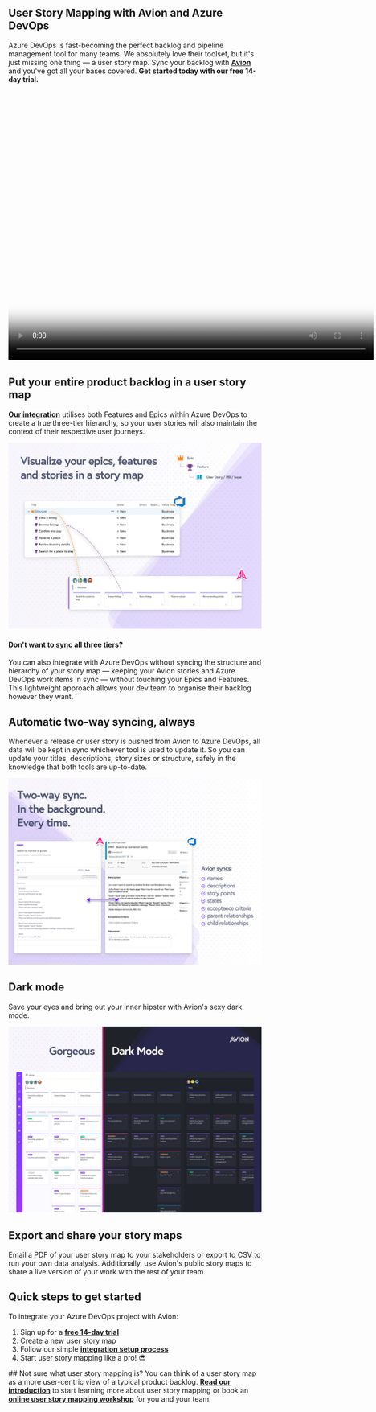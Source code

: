 ## User Story Mapping with Avion and Azure DevOps

Azure DevOps is fast-becoming the perfect backlog and pipeline management tool for many teams. We absolutely love their toolset, but it's just missing one thing — a user story map. Sync your backlog with **[Avion](https://www.avion.io)** and you've got all your bases covered. **Get started today with our free 14-day trial.**

<video width="727" height="535" poster="https://raw.githubusercontent.com/avion-app/ado-marketplace-extension/master/images/story-mapping-with-avion-and-azure-devops.jpg" src="https://raw.githubusercontent.com/avion-app/ado-marketplace-extension/master/videos/azure-devops-demo-video.mp4" controls></video>

## Put your entire product backlog in a user story map

**[Our integration](https://www.avion.io/user-story-mapping-with-azure-devops/)** utilises both Features and Epics within Azure DevOps to create a true three-tier hierarchy, so your user stories will also maintain the context of their respective user journeys.

[![Three-tier user story map syncing with Avion](https://raw.githubusercontent.com/avion-app/ado-marketplace-extension/master/images/epics-features.jpg)](https://raw.githubusercontent.com/avion-app/ado-marketplace-extension/master/images/epics-features.jpg)

#### Don't want to sync all three tiers?

You can also integrate with Azure DevOps without syncing the structure and hierarchy of your story map — keeping your Avion stories and Azure DevOps work items in sync — without touching your Epics and Features. This lightweight approach allows your dev team to organise their backlog however they want.

## Automatic two-way syncing, always

Whenever a release or user story is pushed from Avion to Azure DevOps, all data will be kept in sync whichever tool is used to update it. So you can update your titles, descriptions, story sizes or structure, safely in the knowledge that both tools are up-to-date.

[![Two-way syncing with Avion](https://raw.githubusercontent.com/avion-app/ado-marketplace-extension/master/images/two-way-syncing.jpg)](https://raw.githubusercontent.com/avion-app/ado-marketplace-extension/master/images/two-way-syncing.jpg)

## Dark mode

Save your eyes and bring out your inner hipster with Avion's sexy dark mode.

[![Avion's Dark Mode](https://raw.githubusercontent.com/avion-app/ado-marketplace-extension/master/images/dark-mode.jpg)](https://raw.githubusercontent.com/avion-app/ado-marketplace-extension/master/images/dark-mode.jpg)

## Export and share your story maps

Email a PDF of your user story map to your stakeholders or export to CSV to run your own data analysis. Additionally, use Avion's public story maps to share a live version of your work with the rest of your team.

## Quick steps to get started
To integrate your Azure DevOps project with Avion:

  1. Sign up for a **[free 14-day trial](https://app.avion.io/sign-up/email)**
  2. Create a new user story map
  2. Follow our simple **[integration setup process](https://help.avion.io/docs/integrations/azure-devops)**
  4. Start user story mapping like a pro! 😎

## Not sure what user story mapping is?
You can think of a user story map as a more user-centric view of a typical product backlog. **[Read our introduction](https://www.avion.io/what-is-user-story-mapping/)** to start learning more about user story mapping or book an **[online user story mapping workshop](https://www.avion.io/user-story-mapping-workshop/)** for you and your team.
